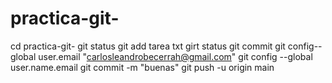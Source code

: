 # practica-git-
cd practica-git-
git status
git add tarea txt
girt status
git commit
git config--global user.email "carlosleandrobecerrah@gmail.com"
git config --global user.name.email
git commit -m "buenas"
git push -u origin main
